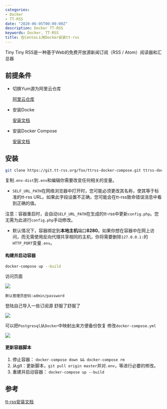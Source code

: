 ```yaml
---
categories:
- Docker
- TT-RSS
date: "2020-06-05T00:00:00Z"
description: Docker TT-RSS
keywords: Docker, TT-RSS
title: 在Centos上用Docker安装tt-rss
---
```


Tiny Tiny RSS是一种基于Web的免费开放源新闻订阅（RSS / Atom）阅读器和汇总器

<!--more-->

## 前提条件

- 切换Yum源为阿里云仓库

   [阿里云仓库](https://developer.aliyun.com/mirror/centos?spm=a2c6h.13651102.0.0.3e221b11fjkN0F)

- 安装Docke

  [安装文档](https://docs.docker.com/engine/install/centos/#prerequisites)

- 安装Docker Compose

  [安装文档](https://docs.docker.com/compose/install/)
## 安装

```sh
git clone https://git.tt-rss.org/fox/ttrss-docker-compose.git ttrss-docker && cd ttrss-docker
```

复制`.env-dist`到`.env`和编辑你需要改变任何相关的变量。

- `SELF_URL_PATH`在网络浏览器中打开时，您可能必须更改其名称，使其等于标准的tt-rss URL。如果此字段设置不正确，您可能会在tt-rss致命错误消息中看到正确的值。

注意：容器重启时，会自动`SELF_URL_PATH`在生成的tt-rss中更新`config.php`。您无需为此进行`config.php`手动修改。

- 默认情况下，容器绑定到**本地主机**端口**8280**。如果你想在容器中在网上访问，而无需使用反向代理共享相同的主机，你将需要删除`127.0.0.1:`的`HTTP_PORT`变量`.env`。

#### 构建并启动容器

```sh
docker-compose up --build
```

访问页面

![](https://i.opsta.cn/tt-rss/tt-rss-install-ok.png)

```
默认管理员密码:admin/password
```

登陆自己导入一些订阅源 舒服了舒服了

![](https://i.opsta.cn/tt-rss/tt-rss-install-load.png)

可以把`Postgresql`从`Docker`中映射出来方便备份恢复 修改`docker-compose.yml`

![](https://i.opsta.cn/tt-rss/tt-rss-postgresql-up.png)

#### 更新容器脚本

1. 停止容器： `docker-compose down && docker-compose rm`
2. 从git：更新脚本，`git pull origin master`并对`.env`，等进行必要的修改。
3. 重建并启动容器： `docker-compose up --build`

## 参考

[tt-rss安装文档](https://tt-rss.org/wiki/InstallationNotes)